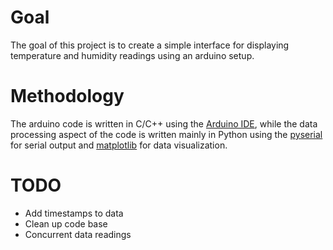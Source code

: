 # Goal

The goal of this project is to create a simple interface for displaying temperature and humidity readings using an arduino setup.

# Methodology

The arduino code is written in C/C++ using the [Arduino IDE](https://www.arduino.cc/en/Main/Software), while the data processing aspect of the code is written mainly in Python using the [pyserial](https://pythonhosted.org/pyserial/) for serial output and [matplotlib](https://matplotlib.org/) for data visualization.

# TODO

* Add timestamps to data
* Clean up code base
* Concurrent data readings

